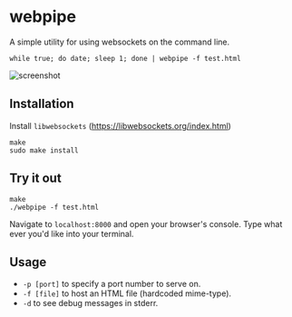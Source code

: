# webpipe
A simple utility for using websockets on the command line.

    while true; do date; sleep 1; done | webpipe -f test.html
    
![screenshot](http://i.imgur.com/Muh8VUE.png)

## Installation

Install `libwebsockets` (https://libwebsockets.org/index.html)

    make
    sudo make install

## Try it out

    make
    ./webpipe -f test.html

Navigate to `localhost:8000` and open your browser's console.
Type what ever you'd like into your terminal.

## Usage

- `-p [port]` to specify a port number to serve on.
- `-f [file]` to host an HTML file (hardcoded mime-type).
- `-d` to see debug messages in stderr.
